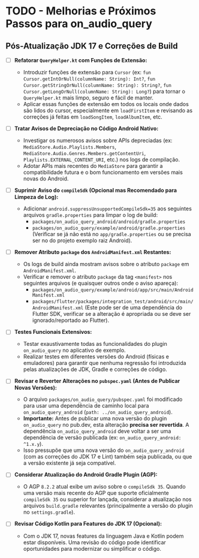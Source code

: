 # TODO - Melhorias e Próximos Passos para on_audio_query

## Pós-Atualização JDK 17 e Correções de Build

- [ ] **Refatorar `QueryHelper.kt` com Funções de Extensão:**
  - Introduzir funções de extensão para `Cursor` (ex: `fun Cursor.getIntOrNull(columnName: String): Int?`, `fun Cursor.getStringOrNull(columnName: String): String?`, `fun Cursor.getLongOrNull(columnName: String): Long?`) para tornar o `QueryHelper.kt` mais limpo, seguro e fácil de manter.
  - Aplicar essas funções de extensão em todos os locais onde dados são lidos do cursor, especialmente em `loadFirstItem` e revisando as correções já feitas em `loadSongItem`, `loadAlbumItem`, etc.

- [ ] **Tratar Avisos de Depreciação no Código Android Nativo:**
  - Investigar os numerosos avisos sobre APIs depreciadas (ex: `MediaStore.Audio.Playlists.Members`, `MediaStore.Audio.Genres.Members.getContentUri`, `Playlists.EXTERNAL_CONTENT_URI`, etc.) nos logs de compilação.
  - Adotar APIs mais recentes do `MediaStore` para garantir a compatibilidade futura e o bom funcionamento em versões mais novas do Android.

- [ ] **Suprimir Aviso do `compileSdk` (Opcional mas Recomendado para Limpeza de Log):**
  - Adicionar `android.suppressUnsupportedCompileSdk=35` aos seguintes arquivos `gradle.properties` para limpar o log de build:
    - `packages/on_audio_query_android/android/gradle.properties`
    - `packages/on_audio_query/example/android/gradle.properties` (Verificar se já não está no `app/gradle.properties` ou se precisa ser no do projeto exemplo raiz Android).

- [ ] **Remover Atributo `package` dos `AndroidManifest.xml` Restantes:**
  - Os logs de build ainda mostram avisos sobre o atributo `package` em `AndroidManifest.xml`.
  - Verificar e remover o atributo `package` da tag `<manifest>` nos seguintes arquivos (e quaisquer outros onde o aviso apareça):
    - `packages/on_audio_query/example/android/app/src/main/AndroidManifest.xml`
    - `packages/flutter/packages/integration_test/android/src/main/AndroidManifest.xml` (Este pode ser de uma dependência do Flutter SDK, verificar se a alteração é apropriada ou se deve ser ignorado/reportado ao Flutter).

- [ ] **Testes Funcionais Extensivos:**
  - Testar exaustivamente todas as funcionalidades do plugin `on_audio_query` no aplicativo de exemplo.
  - Realizar testes em diferentes versões do Android (físicas e emuladores) para garantir que nenhuma regressão foi introduzida pelas atualizações de JDK, Gradle e correções de código.

- [ ] **Revisar e Reverter Alterações no `pubspec.yaml` (Antes de Publicar Novas Versões):**
  - O arquivo `packages/on_audio_query/pubspec.yaml` foi modificado para usar uma dependência de caminho local para `on_audio_query_android` (`path: ../on_audio_query_android`).
  - **Importante:** Antes de publicar uma nova versão do plugin `on_audio_query` no pub.dev, esta alteração **precisa ser revertida**. A dependência `on_audio_query_android` deve voltar a ser uma dependência de versão publicada (ex: `on_audio_query_android: ^1.x.y`).
  - Isso pressupõe que uma nova versão do `on_audio_query_android` (com as correções do JDK 17 e Lint) também seja publicada, ou que a versão existente já seja compatível.

- [ ] **Considerar Atualização do Android Gradle Plugin (AGP):**
  - O AGP `8.2.2` atual exibe um aviso sobre o `compileSdk 35`. Quando uma versão mais recente do AGP que suporte oficialmente `compileSdk 35` ou superior for lançada, considerar a atualização nos arquivos `build.gradle` relevantes (principalmente a versão do plugin no `settings.gradle`).

- [ ] **Revisar Código Kotlin para Features do JDK 17 (Opcional):**
   - Com o JDK 17, novas features da linguagem Java e Kotlin podem estar disponíveis. Uma revisão do código pode identificar oportunidades para modernizar ou simplificar o código. 